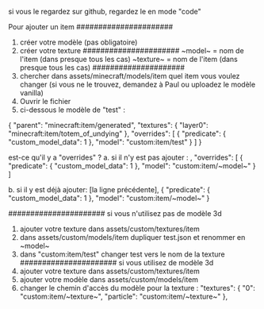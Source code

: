 si vous le regardez sur github, regardez le en mode "code"

Pour ajouter un item
######################
1. créer votre modèle (pas obligatoire)
2. créer votre texture
######################
~model~ = nom de l'item (dans presque tous les cas)
~texture~ = nom de l'item (dans presque tous les cas)
#####################
1. chercher dans assets/minecraft/models/item  quel item vous voulez changer (si vous ne le trouvez, demandez à Paul ou uploadez le modèle vanilla)
2. Ouvrir le fichier
3. ci-dessous le modèle de "test" :

{
  "parent": "minecraft:item/generated",
  "textures": {
    "layer0": "minecraft:item/totem_of_undying"
  },
  "overrides": [
    { "predicate": { "custom_model_data": 1 }, "model": "custom:item/test" }
  ]
}

est-ce qu'il y a "overrides" ?
a. si il n'y est pas
ajouter : 
,
  "overrides": [
    { "predicate": { "custom_model_data": 1 }, "model": "custom:item/~model~" }
  ]

b. si il y est déjà
ajouter: 
[la ligne précédente],
{ "predicate": { "custom_model_data": 1 }, "model": "custom:item/~model~" }

######################
si vous n'utilisez pas de modèle 3d
1. ajouter votre texture dans assets/custom/textures/item
2. dans assets/custom/models/item
dupliquer test.json et renommer en ~model~
3. dans "custom:item/test" changer test vers le nom de la texture
######################
si vous utilisez de modèle 3d
1. ajouter votre texture dans assets/custom/textures/item
2. ajouter votre modèle dans assets/custom/models/item
3. changer le chemin d'accès du modèle pour la texture :
   "textures": {
		"0": "custom:item/~texture~",
		"particle": "custom:item/~texture~"
	},
